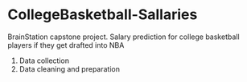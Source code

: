 # CollegeBasketball-Sallaries
BrainStation capstone project. Salary prediction for college basketball players if they get drafted into NBA

1. Data collection
2. Data cleaning and preparation

